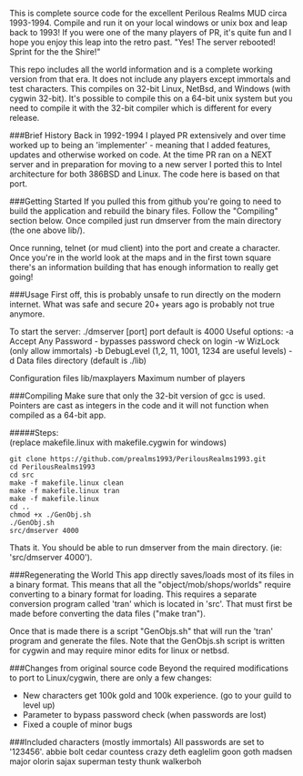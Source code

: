 This is complete source code for the excellent Perilous Realms 
MUD circa 1993-1994.  Compile and run it on your local windows
or unix box and leap back to 1993!  If you were one of the many
players of PR, it's quite fun and I hope you enjoy this leap
into the retro past.  "Yes!  The server rebooted!  Sprint for the the Shire!"

This repo includes all the world information and is a complete working
version from that era.   It does not include any players except
immortals and test characters.  This compiles on 32-bit Linux, 
NetBsd, and Windows (with cygwin 32-bit).  It's possible to compile
this on a 64-bit unix system but you need to compile it with the
32-bit compiler which is different for every release.

###Brief History
Back in 1992-1994 I played PR extensively and over time worked
up to being an 'implementer' - meaning that I added features, 
updates and otherwise worked on code.  At the time PR ran on a
NEXT server and in preparation for moving to a new server I ported 
this to Intel architecture for both 386BSD and Linux.  The code 
here is based on that port.

###Getting Started
If you pulled this from github you're going to need to build 
the application and rebuild the binary files.  Follow the 
"Compiling" section below.  Once compiled just run dmserver
from the main directory (the one above lib/).

Once running, telnet (or mud client) into the port and create
a character.  Once you're in the world look at the maps and
in the first town square there's an information building that
has enough information to really get going!

###Usage
First off, this is probably unsafe to run directly on the 
modern internet.  What was safe and secure 20+ years ago is 
probably not true anymore.

To start the server:
./dmserver [port]
port default is 4000
Useful options:
-a Accept Any Password - bypasses password check on login
-w WizLock  (only allow immortals)
-b DebugLevel (1,2, 11, 1001, 1234 are useful levels)
-d Data files directory (default is ./lib)

Configuration files
lib/maxplayers    Maximum number of players

###Compiling
Make sure that only the 32-bit version of gcc is used.  Pointers
are cast as integers in the code and it will not function when 
compiled as a 64-bit app.

#####Steps:  
(replace makefile.linux with makefile.cygwin for windows)
````
git clone https://github.com/prealms1993/PerilousRealms1993.git
cd PerilousRealms1993
cd src 
make -f makefile.linux clean 
make -f makefile.linux tran 
make -f makefile.linux 
cd .. 
chmod +x ./GenObj.sh 
./GenObj.sh 
src/dmserver 4000
````
Thats it. You should be able to run dmserver from the main directory.  (ie: 'src/dmserver 4000').

###Regenerating the World
This app directly saves/loads most of its files in a binary format.  This means that all the 
"object/mob/shops/worlds" require converting to a binary format for loading.  This requires a 
separate conversion program called 'tran' which is located in 'src'.  That must first be made 
before converting the data files ("make tran").

Once that is made there is a script "GenObjs.sh" that will run the 'tran' program and generate 
the files.  Note that the GenObjs.sh script is written for cygwin and may require minor edits 
for linux or netbsd.  

###Changes from original source code
Beyond the required modifications to port to Linux/cygwin, there are only a few changes:
* New characters get 100k gold and 100k experience.  (go to 
  your guild to level up)
* Parameter to bypass password check (when passwords are lost)
* Fixed a couple of minor bugs

###Included characters (mostly immortals)
All passwords are set to '123456'.
	abbie
	bolt
	cedar
	countess
	crazy
	deth
	eaglelim
	goon
	goth
	madsen
	major
	olorin
	sajax
	superman
	testy
	thunk
	walkerboh

